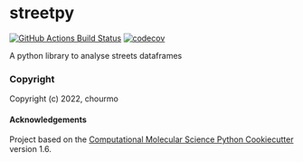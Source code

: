 streetpy
==============================
[//]: # (Badges)
[![GitHub Actions Build Status](https://github.com/REPLACE_WITH_OWNER_ACCOUNT/streetpy/workflows/CI/badge.svg)](https://github.com/REPLACE_WITH_OWNER_ACCOUNT/streetpy/actions?query=workflow%3ACI)
[![codecov](https://codecov.io/gh/REPLACE_WITH_OWNER_ACCOUNT/streetpy/branch/master/graph/badge.svg)](https://codecov.io/gh/REPLACE_WITH_OWNER_ACCOUNT/streetpy/branch/master)


A python library to analyse streets dataframes

### Copyright

Copyright (c) 2022, chourmo


#### Acknowledgements
 
Project based on the 
[Computational Molecular Science Python Cookiecutter](https://github.com/molssi/cookiecutter-cms) version 1.6.
